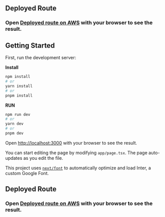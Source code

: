 ## Deployed Route
### Open [Deployed route on AWS](http://ec2-54-86-140-20.compute-1.amazonaws.com:3000/) with your browser to see the result.

## Getting Started

First, run the development server:

**Install**
```bash
npm install
# or
yarn install
# or
pnpm install
```

**RUN**
```bash
npm run dev
# or
yarn dev
# or
pnpm dev
```

Open [http://localhost:3000](http://localhost:3000) with your browser to see the result.

You can start editing the page by modifying `app/page.tsx`. The page auto-updates as you edit the file.

This project uses [`next/font`](https://nextjs.org/docs/basic-features/font-optimization) to automatically optimize and load Inter, a custom Google Font.

## Deployed Route
### Open [Deployed route on AWS](http://ec2-54-86-140-20.compute-1.amazonaws.com:3000/) with your browser to see the result.
